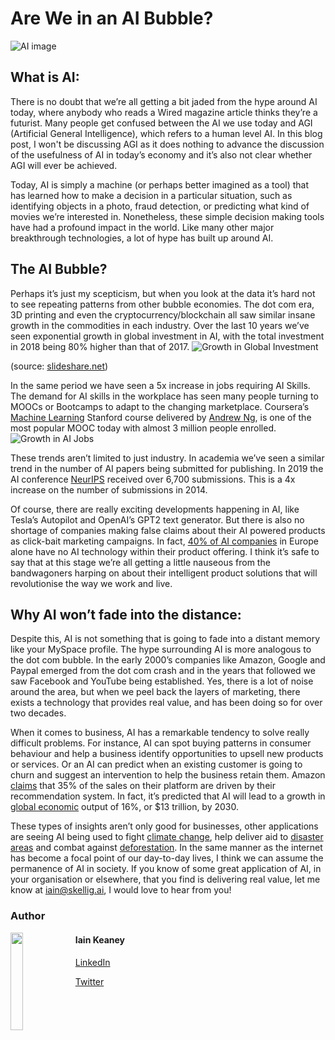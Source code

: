 # Are We in an AI Bubble?

![AI image](https://skellig-ai.github.io/images/world-and-AI.jpg)

## What is AI:
There is no doubt that we’re all getting a bit jaded from the hype around AI today, where anybody who reads a Wired magazine article thinks they’re a futurist. Many people get confused between the AI we use today and AGI (Artificial General Intelligence), which refers to a human level AI. In this blog post, I won't be discussing AGI as it does nothing to advance the discussion of the usefulness of AI in today’s economy and it’s also not clear whether AGI will ever be achieved. 

Today, AI is simply a machine (or perhaps better imagined as a tool) that has learned how to make a decision in a particular situation, such as identifying objects in a photo, fraud detection, or predicting what kind of movies we’re interested in. Nonetheless, these simple decision making tools have had a profound impact in the world. Like many other major breakthrough technologies, a lot of hype has built up around AI.

## The AI Bubble?
Perhaps it’s just my scepticism, but when you look at the data it’s hard not to see repeating patterns from other bubble economies. The dot com era, 3D printing and even the cryptocurrency/blockchain all saw similar insane growth in the commodities in each industry. Over the last 10 years we’ve seen exponential growth in global investment in AI, with the total investment in 2018 being 80% higher than that of 2017.
![Growth in Global Investment](https://skellig-ai.github.io/images/Global_investment_in_AI.PNG)

(source: [slideshare.net](https://www.slideshare.net/StateofAIReport/state-of-ai-report-2019-151804430/56))

In the same period we have seen a 5x increase in jobs requiring AI Skills. The demand for AI skills in the workplace has seen many people turning to MOOCs or Bootcamps to adapt to the changing marketplace. Coursera’s [Machine Learning](https://www.coursera.org/learn/machine-learning?) Stanford course delivered by [Andrew Ng](https://twitter.com/AndrewYNg), is one of the most popular MOOC today with almost 3 million people enrolled.
![Growth in AI Jobs](https://skellig-ai.github.io/images/Growth_in_AI_jobs.PNG)

These trends aren’t limited to just industry. In academia we’ve seen a similar trend in the number of AI papers being submitted for publishing. In 2019 the AI conference [NeurIPS](https://medium.com/@dcharrezt/neurips-2019-stats-c91346d31c8f) received over 6,700 submissions. This is a 4x increase on the number of submissions in 2014.

Of course, there are really exciting developments happening in AI, like Tesla’s Autopilot and OpenAI’s GPT2 text generator. But there is also no shortage of companies making false claims about their AI powered products as click-bait marketing campaigns. In fact, [40% of AI companies](https://www.irishtimes.com/business/technology/many-of-europe-s-artificial-intelligence-start-ups-have-no-ai-1.3814830) in Europe alone have no AI technology within their product offering. I think it’s safe to say that at this stage we’re all getting a little nauseous from the bandwagoners harping on about their intelligent product solutions that will revolutionise the way we work and live.

## Why AI won’t fade into the distance:
Despite this, AI is not something that is going to fade into a distant memory like your MySpace profile. The hype surrounding AI is more analogous to the dot com bubble. In the early 2000’s companies like Amazon, Google and Paypal emerged from the dot com crash and in the years that followed we saw Facebook and YouTube being established. Yes, there is a lot of noise around the area, but when we peel back the layers of marketing, there exists a technology that provides real value, and has been doing so for over two decades.

When it comes to business, AI has a remarkable tendency to solve really difficult problems. For instance, AI can spot buying patterns in consumer behaviour and help a business identify opportunities to upsell new products or services. Or an AI can predict when an existing customer is going to churn and suggest an intervention to help the business retain them. Amazon [claims](https://www.mckinsey.com/industries/retail/our-insights/how-retailers-can-keep-up-with-consumers) that 35% of the sales on their platform are driven by their recommendation system. In fact, it’s predicted that AI will lead to a growth in [global economic](https://blogs.wsj.com/cio/2018/11/16/the-impact-of-artificial-intelligence-on-the-world-economy/) output of 16%, or $13 trillion, by 2030. 

These types of insights aren’t only good for businesses, other applications are seeing AI being used to fight [climate change](https://openclimatefix.org/), help deliver aid to [disaster areas](https://www.cosmiqworks.org/) and combat against [deforestation](https://docs.google.com/viewer?url=https://github.com/DeltaAnalytics/machine_learning_resources/raw/master/ML_Conf_2017_Seattle.pdf). In the same manner as the internet has become a focal point of our day-to-day lives, I think we can assume the permanence of AI in society. If you know of some great application of AI, in your organisation or elsewhere, that you find is delivering real value, let me know at iain@skellig.ai, I would love to hear from you!

### Author
<img src="https://skellig-ai.github.io/images/Profile_Pic_Grey.png" align="left" width="20%" height="20%">

#### Iain Keaney

[LinkedIn](https://www.linkedin.com/in/iain-keaney-9a668b47/)

[Twitter](https://twitter.com/Iain_Keaney)
